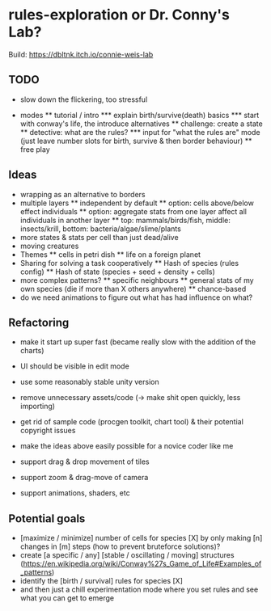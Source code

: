 # rules-exploration or Dr. Conny's Lab?

Build: https://dbltnk.itch.io/connie-weis-lab

## TODO

* slow down the flickering, too stressful

* modes
** tutorial / intro
*** explain birth/survive(death) basics	
*** start with conway's life, the  introduce alternatives
** challenge: create a state
** detective: what are the rules?
*** input for "what the rules are" mode (just leave number slots for birth, survive & then border behaviour)
** free play

## Ideas

* wrapping as an alternative to borders
* multiple layers 
** independent by default
** option: cells above/below effect individuals
** option: aggregate stats from one layer affect all individuals in another layer
** top: mammals/birds/fish, middle: insects/krill, bottom: bacteria/algae/slime/plants
* more states & stats per cell than just dead/alive
* moving creatures
* Themes
** cells in petri dish
** life on a foreign planet
* Sharing for solving a task cooperatively
** Hash of species (rules config)
** Hash of state (species + seed + density + cells)
* more complex patterns?
** specific neighbours
** general stats of my own species (die if more than X others anywhere)
** chance-based
* do we need animations to figure out what has had influence on what?

## Refactoring

* make it start up super fast (became really slow with the addition of the charts)
* UI should be visible in edit mode

* use some reasonably stable unity version
* remove unnecessary assets/code (-> make shit open quickly, less importing)
* get rid of sample code (procgen toolkit, chart tool) & their potential copyright issues
* make the ideas above easily possible for a novice coder like me

* support drag & drop movement of tiles
* support zoom & drag-move of camera
* support animations, shaders, etc

## Potential goals

* [maximize / minimize] number of cells for species [X] by only making [n] changes in [m] steps (how to prevent bruteforce solutions)?
* create [a specific / any] [stable / oscillating / moving] structures (https://en.wikipedia.org/wiki/Conway%27s_Game_of_Life#Examples_of_patterns)
* identify the [birth / survival] rules for species [X]
* and then just a chill experimentation mode where you set rules and see what you can get to emerge
